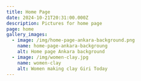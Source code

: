 ```yaml
---
title: Home Page
date: 2024-10-21T20:31:00.000Z
description: Pictures for home page
page: home
gallery_images:
  - image: /img/home-page-ankara-background.png
    name: home-page-ankara-backgroung
    alt: Home page Ankara background
  - image: /img/women-clay.jpg
    name: women-clay
    alt: Women making clay Giri Today
---
```


